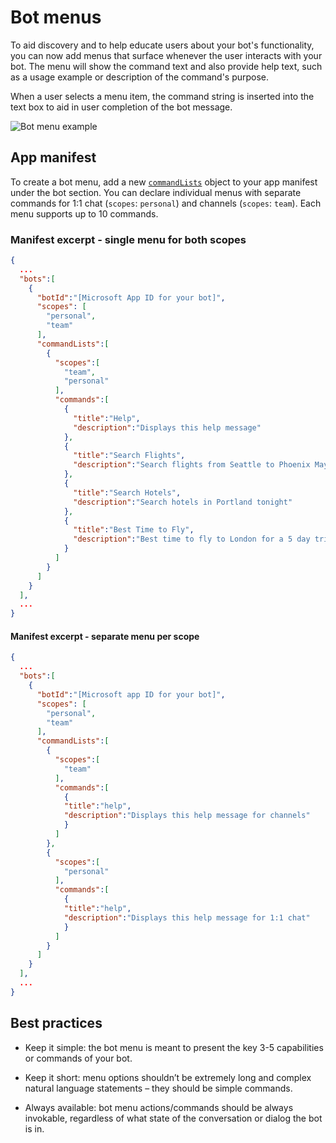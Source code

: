 # Bot menus

To aid discovery and to help educate users about your bot's functionality, you can now add menus that surface whenever the user interacts with your bot. The menu will show the command text and also provide help text, such as a usage example or description of the command's purpose.

When a user selects a menu item, the command string is inserted into the text box to aid in user completion of the bot message.


![Bot menu example](images/Bot/botmenusmall.png)

## App manifest

To create a bot menu, add a new [`commandLists`](schema.md#bots-commandlists) object to your app manifest under the bot section. You can declare individual menus with separate commands for 1:1 chat (`scopes`: `personal`) and channels (`scopes`: `team`). Each menu supports up to 10 commands.

### Manifest excerpt - single menu for both scopes

```json
{
  ...
  "bots":[
    {
      "botId":"[Microsoft App ID for your bot]",
      "scopes": [
        "personal",
        "team"
      ],
      "commandLists":[
        {
          "scopes":[
            "team",
            "personal"
          ],
          "commands":[
            {
              "title":"Help",
              "description":"Displays this help message"
            },
            {
              "title":"Search Flights",
              "description":"Search flights from Seattle to Phoenix May 2-5 departing after 3pm"
            },
            {
              "title":"Search Hotels",
              "description":"Search hotels in Portland tonight"
            },
            {
              "title":"Best Time to Fly",
              "description":"Best time to fly to London for a 5 day trip this summer"
            }
          ]
        }
      ]
    }
  ],
  ...
}
```

#### Manifest excerpt - separate menu per scope

```json
{
  ...
  "bots":[
    {
      "botId":"[Microsoft app ID for your bot]",
      "scopes": [
        "personal",
        "team"
      ],
      "commandLists":[
        {
          "scopes":[
            "team"
          ],
          "commands":[
            {
            "title":"help",
            "description":"Displays this help message for channels"
            }
          ]
        },
        {
          "scopes":[
            "personal"
          ],
          "commands":[
            {
            "title":"help",
            "description":"Displays this help message for 1:1 chat"
            }
          ]
        }
      ]
    }
  ],
  ...
}
```

## Best practices

* Keep it simple: the bot menu is meant to present the key 3-5 capabilities or commands of your bot.

* Keep it short: menu options shouldn’t be extremely long and complex natural language statements – they should be simple commands.

* Always available: bot menu actions/commands should be always invokable, regardless of what state of the conversation or dialog the bot is in.